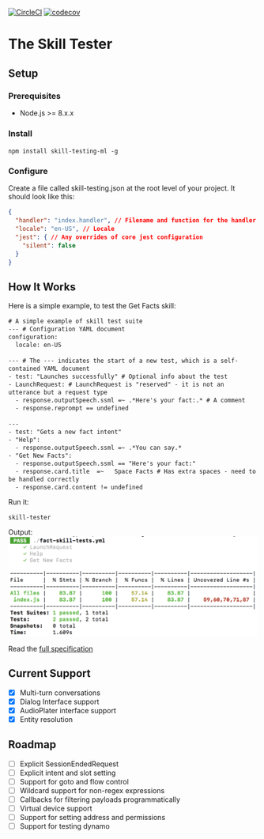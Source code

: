 [![CircleCI](https://circleci.com/gh/bespoken/skill-testing-ml.svg?style=svg&circle-token=baefda47f4480601f66cc6a579920b2b1bb739e5)](https://circleci.com/gh/bespoken/skill-testing-ml)
[![codecov](https://codecov.io/gh/bespoken/skill-testing-ml/branch/master/graph/badge.svg?token=C2VONoJUN3)](https://codecov.io/gh/bespoken/skill-testing-ml)
# The Skill Tester

## Setup
### Prerequisites
* Node.js >= 8.x.x

### Install
`npm install skill-testing-ml -g`

### Configure
Create a file called skill-testing.json at the root level of your project. It should look like this:
```json
{
  "handler": "index.handler", // Filename and function for the handler
  "locale": "en-US", // Locale
  "jest": { // Any overrides of core jest configuration
    "silent": false
  }
}
```

## How It Works
Here is a simple example, to test the Get Facts skill:
```
# A simple example of skill test suite
--- # Configuration YAML document
configuration:
  locale: en-US

--- # The --- indicates the start of a new test, which is a self-contained YAML document
- test: "Launches successfully" # Optional info about the test
- LaunchRequest: # LaunchRequest is "reserved" - it is not an utterance but a request type
  - response.outputSpeech.ssml =~ .*Here's your fact:.* # A comment
  - response.reprompt == undefined

---
- test: "Gets a new fact intent"
- "Help":
  - response.outputSpeech.ssml =~ .*You can say.*
- "Get New Facts":
  - response.outputSpeech.ssml == "Here's your fact:"
  - response.card.title  =~   Space Facts # Has extra spaces - need to be handled correctly
  - response.card.content != undefined
```
Run it:
```
skill-tester
```

Output:  
![Skill Testing Output](./docs/SkillTestingOutput.png)

Read the [full specification](https://docs.google.com/document/d/17GOv1yVAKY4vmOd1Vhg_IitpyCMiX-e_b09eufNysYI/edit)

## Current Support
- [X] Multi-turn conversations
- [X] Dialog Interface support
- [X] AudioPlater interface support
- [X] Entity resolution

## Roadmap
- [ ] Explicit SessionEndedRequest
- [ ] Explicit intent and slot setting
- [ ] Support for goto and flow control
- [ ] Wildcard support for non-regex expressions
- [ ] Callbacks for filtering payloads programmatically
- [ ] Virtual device support
- [ ] Support for setting address and permissions
- [ ] Support for testing dynamo
